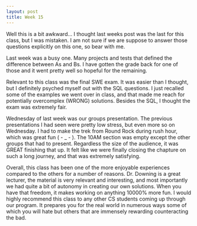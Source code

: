 ```yaml
---
layout: post
title: Week 15
---
```


Well this is a bit awkward... I thought last weeks post was the last for this class, but I was mistaken. I am not sure if we are suppose to answer those questions explicitly on this one, so bear with me. 

Last week was a busy one. Many projects and tests that defined the difference between As and Bs. I have gotten the grade back for one of those and it went pretty well so hopeful for the remaining. 

Relevant to this class was the final SWE exam. It was easier than I thought, but I definitely psyched myself out with the SQL questions. I just recalled some of the examples we went over in class, and that made me reach for potentially overcomplex (WRONG) solutions. Besides the SQL, I thought the exam was extremely fair. 

Wednesday of last week was our groups presentation. The previous presentations I had seen were pretty low stress, but even more so on Wednesday. I had to make the trek from Round Rock during rush hour, which was great fun ( - _ - ). The 10AM section was empty except the other groups that had to present. Regardless the size of the audience, it was GREAT finishing that up. It felt like we were finally closing the chapture on such a long journey, and that was extremely satisfying. 

Overall, this class has been one of the more enjoyable experiences compared to the others for a number of reasons. Dr. Downing is a great lecturer, the material is very relevant and interesting, and most importantly we had quite a bit of autonomy in creating our own solutions. When you have that freedom, it makes working on anything 10000% more fun. I would highly recommend this class to any other CS students coming up through our program. It prepares you for the real world in numerous ways some of which you will hate but others that are immensely rewarding counteracting the bad. 
